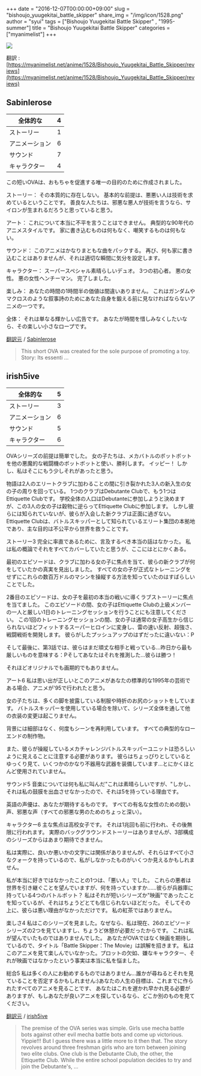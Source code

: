 +++
date = "2016-12-07T00:00:00+09:00"
slug = "bishoujo_yuugekitai_battle_skipper"
share_img = "/img/icon/1528.png"
author = "syui"
tags = ["Bishoujo Yuugekitai Battle Skipper" , "1995-summer"]
title = "Bishoujo Yuugekitai Battle Skipper"
categories = ["myanimelist"]
+++

![](https://myanimelist.cdn-dena.com/images/anime/2/56821.jpg)


<!--more-->

翻訳 : [https://myanimelist.net/anime/1528/Bishoujo_Yuugekitai_Battle_Skipper/reviews](https://myanimelist.net/anime/1528/Bishoujo_Yuugekitai_Battle_Skipper/reviews)


## Sabinlerose



全体的な|  4
--- | ---
ストーリー|  1
アニメーション|  6
サウンド|  7
キャラクター|  4

この短いOVAは、おもちゃを促進する唯一の目的のために作成されました。

ストーリー：
その本質的に存在しない。 基本的な前提は、悪悪い人は技術を求めているということです。 善良な人たちは、邪悪な悪人が技術を言うなら、サイロンが生まれるだろうと思っていると思う。

アート：
これについて本当に不平を言うことはできません。
典型的な90年代のアニメスタイルです。 家に書き込むものは何もなく、嘲笑するものは何もない。

サウンド：
このアニメはかなりまともな曲をパックする。 再び、何も家に書き込むことはありませんが、それは適切な瞬間に気分を設定します。

キャラクター：
スーパースペシャル素晴らしいデュオ。
3つの初心者。
悪の女性。
悪の女性ヘンチーマン。
完了しました。

楽しみ：
あなたの時間の1時間半の価値は間違いありません。 これはガンダムやマクロスのような叙事詩のためにあなた自身を鍛える前に見なければならないアニメの一つです。

全体：
それは単なる輝かしい広告です。 あなたが時間を惜しみなくしたいなら、その楽しい小さなロープです。

[翻訳元](https://myanimelist.net/reviews.php?id=28436) / [Sabinlerose](https://myanimelist.net/profile/Sabinlerose/reviews)


> This short OVA was created for the sole purpose of promoting a toy.    Story:  Its essenti ...

## irish5ive



全体的な|  5
--- | ---
ストーリー|  3
アニメーション|  6
サウンド|  5
キャラクター|  6

OVAシリーズの前提は簡単でした。 女の子たちは、メカバトルのボットボットを他の悪魔的な戦闘機のボットボットと使い、勝利します。 イッピー！ しかし、私はそこにもう少しそれがあったと思う。

物語は2人のエリートクラブに加わることの間に引き裂かれた3人の新入生の女の子の周りを回っている。  1つのクラブはDebutante Clubで、もう1つはEttiquette Clubです。 学校全体の人口はDebutanteに参加しようと決めますが、この3人の女の子は穀物に逆らってEttiquette Clubに参加します。 しかし彼らには知られていないが、彼らが入会した新クラブは正面に過ぎない。  Ettiquette Clubは、バトルスキッパーとして知られているエリート集団の本拠地であり、主な目的は不公平から世界を救うことです。

ストーリー3
完全に率直であるために、言及するべき本当の話はなかった。 私は私の概論でそれをすべてカバーしていたと思うが、ここにはとにかくある。

最初のエピソードは、クラブに加わる女の子に焦点を当て、彼らの新クラブが何をしていたかの真実を見出しました。 すべての女の子が正式なトレーニングをせずにこれらの数百万ドルのマシンを操縦する方法を知っていたのはすばらしいことでした。

2番目のエピソードは、女の子を最初の本当の戦いに導くラブストーリーに焦点を当てました。 このエピソードの間、女の子はEttiquette Clubの上級メンバーの一人と厳しい1日のトレーニングセッションを行うことにも注意してください。 この1回のトレーニングセッションの間、女の子は通常の女子高生から信じられないほどフィットするスーパーヒロインに変身し、雷の速い反射、超強さ、戦闘戦術を開発します。 彼らがしたプッシュアップのはずだったに違いない：P

そして最後に、第3話では、彼らはまだ頑丈な相手と戦っている...昨日から最も厳しいものを意味する：Pそしてあなたはそれを推測した...彼らは勝つ！

それほどオリジナルでも画期的でもありません。

アート6
私は思い出が正しいとこのアニメがあなたの標準的な1995年の芸術である場合、アニメが'95で行われたと思う。

女の子たちは、多くの脚を披露している制服や時折のお尻のショットをしています。 バトルスキッパーを使用している場合を除いて、シリーズ全体を通して他の衣装の変更は起こりません。

背景には細部はなく、何度もシーンを再利用しています。 すべての典型的なローエンドの制作物。

また、彼らが操縦しているメカチャレンジバトルスキッパーユニットは恐ろしいように見えることに注意する必要があります。 彼らはちょっぴりとしているとゆっくり見て、いくつかのかなり不器用な武器を装備しています...とにかくほとんど使用されていません。

サウンド5
音楽については何も私に叫んだ"これは素晴らしいですが、"しかし、それは私の鼓膜を出血させなかったので、それは5を持っている理由です。

英語の声優は、あなたが期待するものです。 すべての有名な女性のための鋭い声、邪悪な声（すべての邪悪な男のためのちょっと深い）。

キャラクター6
主な焦点は高校女子です。 それは1兆回も前に行われ、その後無限に行われます。 実際のバックグラウンドストーリーはありませんが、3部構成のシリーズからはあまり期待できません。

私は実際に、良いか悪いかの文字には関係がありませんが、それらはすべて小さなクォークを持っているので、私がしなかったものがいくつか見えるかもしれません。

私が本当に好きではなかったことの1つは、「悪い人」でした。 これらの悪者は世界を引き継ぐことを望んでいますが、何を持っていますか......彼らが兵器庫に持っている4つのバトルボット？ 私はそれが短いシリーズか"映画"であったことを知っているが、それはちょうどとても信じられないほどだった。 そしてその上に、彼らは悪い理由がなかっただけです。 私の紅茶ではありません。

楽しさ4
私はこのシリーズを見ました。なぜなら、私は現在、26のエピソードシリーズの2つを見ていますし、ちょうど休憩が必要だったからです。 これは私が望んでいたものではありませんでした。 あなたがOVAではなく映画を期待しているので、タイトル「Battle Skipper：The Movie」は誤解を招きます。 私はこのアニメを見て楽しんでいなかった。プロットの欠如、嫌なキャラクター、それが映画ではなかったという事実は本当に私を悩ました。

総合5
私は多くの人にお勧めするものではありません...誰かが尋ねるとそれを見ていることを否定するかもしれません:)あなたの人生の目標は、これまでに作られたすべてのアニメを見ることです、 あなたはこれを遅かれ早かれ見る必要がありますが、もしあなたが良いアニメを探しているなら、どこか別のものを見てください。

[翻訳元](https://myanimelist.net/reviews.php?id=69817) / [irish5ive](https://myanimelist.net/profile/irish5ive/reviews)


> The premise of the OVA series was simple. Girls use mecha battle bots against other evil mecha battle bots and come up victorious. Yippie!!! But I guess there was a little more to it then that.    The story revolves around three freshman girls who are torn between joining two elite clubs. One club is the Debutante Club, the other, the Ettiquette Club. While the entire school population decides to try and join the Debutante's, ...
